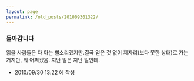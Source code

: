 ```yaml
---
layout: page
permalink: /old_posts/201009301322/
---
```


### 돌아갑니다

읽을 사람들은 다 아는 뻘소리겠지만.결국 얻은 것 없이 제자리(보다 못한 상태)로 가는 거지만, 뭐 어쩌겠음. 지난 일은 지난 일인데.



- 2010/09/30 13:22 에 작성